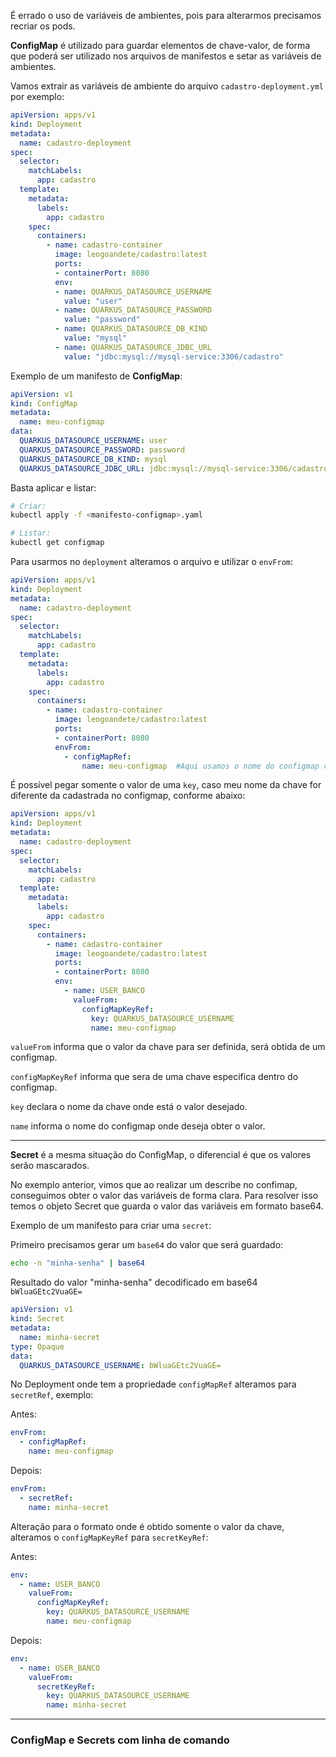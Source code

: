 É errado o uso de variáveis de ambientes, pois para alterarmos precisamos recriar os pods.


**ConfigMap** é utilizado para guardar elementos de chave-valor, de forma que poderá ser utilizado nos arquivos de manifestos e setar as variáveis de ambientes.

Vamos extrair as variáveis de ambiente do arquivo `cadastro-deployment.yml` por exemplo:

```yaml
apiVersion: apps/v1
kind: Deployment
metadata:
  name: cadastro-deployment
spec:
  selector:
    matchLabels:
      app: cadastro
  template:
    metadata:
      labels:
        app: cadastro
    spec:
      containers:
        - name: cadastro-container
          image: leogoandete/cadastro:latest
          ports:
          - containerPort: 8080
          env:
          - name: QUARKUS_DATASOURCE_USERNAME
            value: "user"
          - name: QUARKUS_DATASOURCE_PASSWORD
            value: "password"
          - name: QUARKUS_DATASOURCE_DB_KIND
            value: "mysql"
          - name: QUARKUS_DATASOURCE_JDBC_URL
            value: "jdbc:mysql://mysql-service:3306/cadastro"
```


Exemplo de um manifesto de **ConfigMap**:

```yaml
apiVersion: v1
kind: ConfigMap
metadata:
  name: meu-configmap
data:
  QUARKUS_DATASOURCE_USERNAME: user
  QUARKUS_DATASOURCE_PASSWORD: password
  QUARKUS_DATASOURCE_DB_KIND: mysql
  QUARKUS_DATASOURCE_JDBC_URL: jdbc:mysql://mysql-service:3306/cadastro
```

Basta aplicar e listar:
```bash
# Criar:
kubectl apply -f <manifesto-configmap>.yaml

# Listar:
kubectl get configmap
```

Para usarmos no `deployment` alteramos o arquivo e utilizar o `envFrom`:
```yaml
apiVersion: apps/v1
kind: Deployment
metadata:
  name: cadastro-deployment
spec:
  selector:
    matchLabels:
      app: cadastro
  template:
    metadata:
      labels:
        app: cadastro
    spec:
      containers:
        - name: cadastro-container
          image: leogoandete/cadastro:latest
          ports:
          - containerPort: 8080
          envFrom:
            - configMapRef:
                name: meu-configmap  #Aqui usamos o nome do configmap criado
```

É possível pegar somente o valor de uma `key`, caso meu nome da chave for diferente da cadastrada no configmap, conforme abaixo:
```yaml
apiVersion: apps/v1
kind: Deployment
metadata:
  name: cadastro-deployment
spec:
  selector:
    matchLabels:
      app: cadastro
  template:
    metadata:
      labels:
        app: cadastro
    spec:
      containers:
        - name: cadastro-container
          image: leogoandete/cadastro:latest
          ports:
          - containerPort: 8080
          env:
            - name: USER_BANCO
              valueFrom:
                configMapKeyRef:
                  key: QUARKUS_DATASOURCE_USERNAME
                  name: meu-configmap
```

`valueFrom` informa que o valor da chave para ser definida, será obtida de um configmap.

`configMapKeyRef` informa que sera de uma chave especifica dentro do configmap.

`key` declara o nome da chave onde está o valor desejado.

`name` informa o nome do configmap onde deseja obter o valor.


---

**Secret** é a mesma situação do ConfigMap, o diferencial é que os valores serão mascarados.

No exemplo anterior, vimos que ao realizar um describe no confimap, conseguimos obter o valor das variáveis de forma clara. Para resolver isso temos o objeto Secret que guarda o valor das variáveis em formato base64.

Exemplo de um manifesto para criar uma `secret`:

Primeiro precisamos gerar um `base64` do valor que será guardado:

```bash
echo -n "minha-senha" | base64
```

Resultado do valor "minha-senha" decodificado em base64 `bWluaGEtc2VuaGE=` 

```yaml
apiVersion: v1
kind: Secret
metadata:
  name: minha-secret
type: Opaque
data:
  QUARKUS_DATASOURCE_USERNAME: bWluaGEtc2VuaGE=
```

No Deployment onde tem a propriedade `configMapRef` alteramos para `secretRef`, exemplo:

Antes: 
```yaml
envFrom:
  - configMapRef:
    name: meu-configmap
```

Depois:
```yaml
envFrom:
  - secretRef:
    name: minha-secret
```

Alteração para o formato onde é obtido somente o valor da chave, alteramos o `configMapKeyRef` para `secretKeyRef`:

Antes:
```yaml
env:
  - name: USER_BANCO
    valueFrom:
      configMapKeyRef:
        key: QUARKUS_DATASOURCE_USERNAME
        name: meu-configmap
```

Depois:
```yaml
env:
  - name: USER_BANCO
    valueFrom:
      secretKeyRef:
        key: QUARKUS_DATASOURCE_USERNAME
        name: minha-secret
```

---
### **ConfigMap e Secrets com linha de comando**

